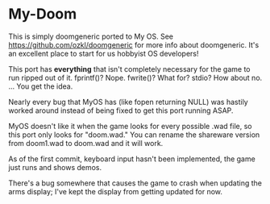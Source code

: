 # My-Doom
This is simply doomgeneric ported to My OS. See https://github.com/ozkl/doomgeneric for more info about doomgeneric. It's an excellent place to start for us hobbyist OS developers!

This port has **everything** that isn't completely necessary for the game to run ripped out of it. fprintf()? Nope. fwrite()? What for? stdio? How about no. ... You get the idea.

Nearly every bug that MyOS has (like fopen returning NULL) was hastily worked around instead of being fixed to get this port running ASAP.

MyOS doesn't like it when the game looks for every possible .wad file, so this port only looks for "doom.wad." You can rename the shareware version from doom1.wad to doom.wad and it will work.

As of the first commit, keyboard input hasn't been implemented, the game just runs and shows demos.

There's a bug somewhere that causes the game to crash when updating the arms display; I've kept the display from getting updated for now.